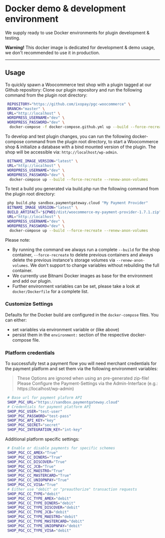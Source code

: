# Docker demo & development environment

We supply ready to use Docker environments for plugin development & testing. 

**Warning!** This docker image is dedicated for development & demo usage, we don't recommended to use it in production.

---

## Usage

To quickly spawn a Woocommerce test shop with a plugin tagged at our Github repository:
Clone our plugin repository and run the following command from the plugin root directory:

```bash
 REPOSITORY="https://github.com/ixopay/pgc-woocommerce" \
 BRANCH="master" \
 URL="http://localhost" \
 WORDPRESS_USERNAME="dev" \
 WORDPRESS_PASSWORD="dev" \
  docker-compose -f docker-compose.github.yml up --build --force-recreate --renew-anon-volumes
```

To develop and test plugin changes, you can run the following docker-compose command from the plugin root directory, to start a Woocommerce shop & initialize a database with a bind mounted version of the plugin. The shop will be accessible via: `http://localhost/wp-admin`.

```bash
 BITNAMI_IMAGE_VERSION="latest" \
 URL="http://localhost" \
 WORDPRESS_USERNAME="dev" \
 WORDPRESS_PASSWORD="dev" \
  docker-compose up --build --force-recreate --renew-anon-volumes
```

To test a build you generated via build.php run the following command from the plugin root directory:

```bash
 php build.php sandbox.paymentgateway.cloud "My Payment Provider"
 BITNAMI_IMAGE_VERSION="latest" \
 BUILD_ARTIFACT="${PWD}/dist/woocommerce-my-payment-provider-1.7.1.zip" \
 URL="http://localhost" \
 WORDPRESS_USERNAME="dev" \
 WORDPRESS_PASSWORD="dev" \
  docker-compose up --build --force-recreate --renew-anon-volumes
```

Please note:

- By running the command we always run a complete `--build` for the shop container, `--force-recreate` to delete previous containers and always delete the previous instance's storage volumes via `--renew-anon-volumes`. We don't support to change variables without rebuilding the full container.
- We currently use Bitnami Docker images as base for the environment and add our plugin.
- Further environment variables can be set, please take a look at `docker/Dockerfile` for a complete list.

### Customize Settings

Defaults for the Docker build are configured in the `docker-compose` files. You can either:
 - set variables via environment variable or (like above)
 - persist them in the `environment:` section of the respective docker-compose file.

### Platform credentials

To successfully test a payment flow you will need merchant credentials for the payment platform and set them via the following environment variables:

> These Options are ignored when using an pre-generated zip-file!
> Please Configure the Payment-Settings via the Admin-Interface (e.g.: https://localhost/wp-admin)

```bash
 # Base url for payment plaform API
 SHOP_PGC_URL="https://sandbox.paymentgateway.cloud"
 # Credentials for payment platform API
 SHOP_PGC_USER="test-user"
 SHOP_PGC_PASSWORD="test-pass"
 SHOP_PGC_API_KEY="key"
 SHOP_PGC_SECRET="secret"
 SHOP_PGC_INTEGRATION_KEY="int-key"
```

Additional platform specific settings:

```bash
 # Enable or disable payments for specific schemes
 SHOP_PGC_CC_AMEX="True"
 SHOP_PGC_CC_DINERS="True"
 SHOP_PGC_CC_DISCOVER="True"
 SHOP_PGC_CC_JCB="True"
 SHOP_PGC_CC_MAESTRO="True"
 SHOP_PGC_CC_MASTERCARD="True"
 SHOP_PGC_CC_UNIOPNPAY="True"
 SHOP_PGC_CC_VISA="True"
 # Either use "debit" or "preauthorize" transaction requests
 SHOP_PGC_CC_TYPE="debit"
 SHOP_PGC_CC_TYPE_AMEX="debit"
 SHOP_PGC_CC_TYPE_DINERS="debit"
 SHOP_PGC_CC_TYPE_DISCOVER="debit"
 SHOP_PGC_CC_TYPE_JCB="debit"
 SHOP_PGC_CC_TYPE_MAESTRO="debit"
 SHOP_PGC_CC_TYPE_MASTERCARD="debit"
 SHOP_PGC_CC_TYPE_UNIOPNPAY="debit"
 SHOP_PGC_CC_TYPE_VISA="debit"
